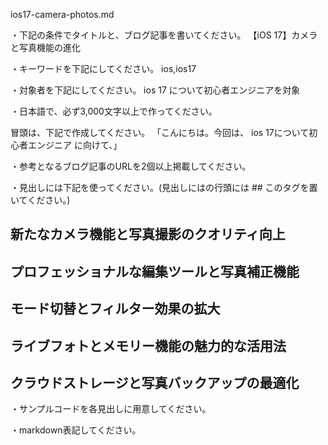 ios17-camera-photos.md

・下記の条件でタイトルと、ブログ記事を書いてください。
【iOS 17】カメラと写真機能の進化

・キーワードを下記にしてください。
ios,ios17

・対象者を下記にしてください。
  ios 17 について初心者エンジニアを対象


・日本語で、必ず3,000文字以上で作ってください。

冒頭は、下記で作成してください。
「こんにちは。今回は、
ios 17について初心者エンジニア
に向けて、」

・参考となるブログ記事のURLを2個以上掲載してください。

・見出しには下記を使ってください。(見出しにはの行頭には ## このタグを置いてください。)
## 新たなカメラ機能と写真撮影のクオリティ向上
## プロフェッショナルな編集ツールと写真補正機能
## モード切替とフィルター効果の拡大
## ライブフォトとメモリー機能の魅力的な活用法
## クラウドストレージと写真バックアップの最適化

・サンプルコードを各見出しに用意してください。

・markdown表記してください。

